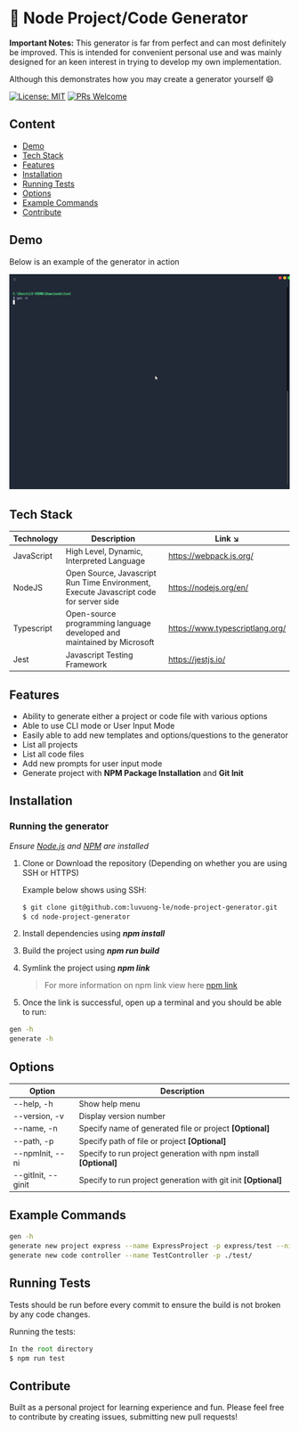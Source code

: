 # 🔧 Node Project/Code Generator

**Important Notes:** This generator is far from perfect and can most definitely be improved. This is intended for convenient personal use and was mainly designed for an keen interest in trying to develop my own implementation.

Although this demonstrates how you may create a generator yourself 😄

[![License: MIT](https://img.shields.io/badge/License-MIT-blue.svg)](https://opensource.org/licenses/MIT)
[![PRs Welcome](https://img.shields.io/badge/PRs-welcome-brightgreen.svg?style=flat-square)](http://makeapullrequest.com)

## Content

- [Demo](#demo)
- [Tech Stack](#tech-stack)
- [Features](#features)
- [Installation](#installation)
- [Running Tests](#running-tests)
- [Options](#options)
- [Example Commands](#example-commands)
- [Contribute](#contribute)

## Demo

Below is an example of the generator in action

![Node Project Generator Example Demo](/assets/node-project-generator.gif)

## Tech Stack

| Technology | Description                                                                           | Link ↘️                 |
| ---------- | ------------------------------------------------------------------------------------- | ----------------------- |
| JavaScript | High Level, Dynamic, Interpreted Language                                                                                      | https://webpack.js.org/ |
| NodeJS     | Open Source, Javascript Run Time Environment, Execute Javascript code for server side | https://nodejs.org/en/  |
| Typescript     |  Open-source programming language developed and maintained by Microsoft | https://www.typescriptlang.org/ |
| Jest       | Javascript Testing Framework                                                          | https://jestjs.io/      |

## Features

- Ability to generate either a project or code file with various options
- Able to use CLI mode or User Input Mode
- Easily able to add new templates and options/questions to the generator
- List all projects
- List all code files
- Add new prompts for user input mode
- Generate project with **NPM Package Installation** and **Git Init**

## Installation

### Running the generator

_Ensure [Node.js](https://nodejs.org/en/) and [NPM](https://www.npmjs.com/) are installed_

1. Clone or Download the repository (Depending on whether you are using SSH or HTTPS)

    Example below shows using SSH:

    ```bash
    $ git clone git@github.com:luvuong-le/node-project-generator.git
    $ cd node-project-generator
    ```

2. Install dependencies using **_npm install_**

3. Build the project using **_npm run build_**

4. Symlink the project using **_npm link_**
   > For more information on npm link view here [npm link](https://docs.npmjs.com/cli/link)

5. Once the link is successful, open up a terminal and you should be able to run:

```bash
gen -h 
generate -h
```

## Options

| Option | Description                                                                           |
| ---------- | ------------------------------------------------------------------------------------- |
| --help, -h | Show help menu |
| --version, -v | Display version number |
| --name, -n | Specify name of generated file or project **[Optional]** |
| --path, -p | Specify path of file or project **[Optional]** |
| --npmInit, --ni | Specify to run project generation with npm install **[Optional]** |
| --gitInit, --ginit | Specify to run project generation with git init **[Optional]**|


## Example Commands

```bash
gen -h
generate new project express --name ExpressProject -p express/test --ni --ginit
generate new code controller --name TestController -p ./test/
```

## Running Tests

Tests should be run before every commit to ensure the build is not broken by any code changes.

Running the tests:

```javascript
In the root directory
$ npm run test
```

## Contribute

Built as a personal project for learning experience and fun. Please feel free to contribute by creating issues, submitting new pull requests!
